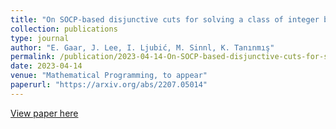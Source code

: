 ```yaml
---
title: "On SOCP-based disjunctive cuts for solving a class of integer bilevel nonlinear programs"
collection: publications
type: journal
author: "E. Gaar, J. Lee, I. Ljubić, M. Sinnl, K. Tanınmış"
permalink: /publication/2023-04-14-On-SOCP-based-disjunctive-cuts-for-solving-a-class-of-integer-bilevel-nonlinear-programs
date: 2023-04-14
venue: "Mathematical Programming, to appear"
paperurl: "https://arxiv.org/abs/2207.05014"
---
```


[View paper here](https://arxiv.org/abs/2207.05014)
